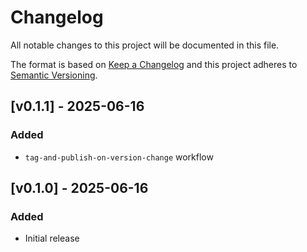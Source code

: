 # Changelog
 
All notable changes to this project will be documented in this file.
 
The format is based on [Keep a Changelog](https://keepachangelog.com/en/1.0.0/)
and this project adheres to [Semantic Versioning](https://semver.org/spec/v2.0.0.html).

## [v0.1.1] - 2025-06-16
### Added
- `tag-and-publish-on-version-change` workflow

## [v0.1.0] - 2025-06-16
### Added
- Initial release